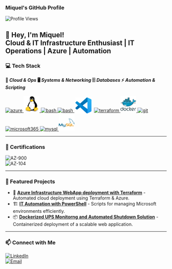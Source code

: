 ### **Miquel's GitHub Profile**  

![Profile Views](https://komarev.com/ghpvc/?username=MiquelGit&label=Profile%20Views&color=blue&style=flat)  

👋 **Hey, I'm Miquel!**  
Cloud & IT Infrastructure Enthusiast | IT Operations | Azure | Automation  
---
### **💻 Tech Stack**  

#### 🚀 *Cloud & Ops*  🖥️ *Systems & Networking* 🗄️ *Databases* ⚡ *Automation & Scripting*  

<p align="left"> 
  <a href="https://azure.microsoft.com/en-us/" target="_blank" rel="noreferrer"> <img src="https://cdn.worldvectorlogo.com/logos/azure-2.svg" alt="azure" width="50" height="50"/> </a>
  <a href="https://www.linux.org/" target="_blank" rel="noreferrer"> <img src="https://raw.githubusercontent.com/devicons/devicon/master/icons/linux/linux-original.svg" alt="linux" width="50" height="50"/> </a> 
  <a href="https://www.gnu.org/software/bash/" target="_blank" rel="noreferrer"> <img src="https://www.vectorlogo.zone/logos/gnu_bash/gnu_bash-icon.svg" alt="bash" width="50" height="50"/> </a> 
  <a href="https://learn.microsoft.com/en-us/powershell/" target="_blank" rel="noreferrer"> <img src="https://cdn.worldvectorlogo.com/logos/powershell.svg" alt="bash" width="50" height="50"/> </a
 <a href="https://code.visualstudio.com/" target="_blank" rel="noreferrer"> <img src="https://raw.githubusercontent.com/github/explore/80688e429a7d4ef2fca1e82350fe8e3517d3494d/topics/visual-studio-code/visual-studio-code.png" alt="VSCode" height="50" style="vertical-align:top; margin:4px"/> </a>
  <a href="" target="_blank" rel="noreferrer"> <img src="https://cdn.worldvectorlogo.com/logos/terraform-enterprise.svg" alt="terraform" width="50" height="50"/> </a>
  <a href="https://www.docker.com/" target="_blank" rel="noreferrer"> <img src="https://raw.githubusercontent.com/devicons/devicon/master/icons/docker/docker-original-wordmark.svg" alt="docker" width="50" height="50"/> </a> 
  <a href="https://git-scm.com/" target="_blank" rel="noreferrer"> <img src="https://www.vectorlogo.zone/logos/git-scm/git-scm-icon.svg" alt="git" width="50" height="50"/> </a>  
  <a href="https://www.microsoft365.com/" target="_blank" rel="noreferrer"> <img src="https://cdn.worldvectorlogo.com/logos/Microsoft-365.svg" alt="microsoft365" width="50" height="50"/> </a> 
  <a href="https://www.mysql.com/" target="_blank" rel="noreferrer"> <img src="https://cdn.worldvectorlogo.com/logos/microsoft-sql-server-1.svg" alt="mysql" width="50" height="50"/> </a>
  <a href="https://www.microsoft.com/en-us/sql-server" target="_blank" rel="noreferrer"> <img src="https://raw.githubusercontent.com/devicons/devicon/master/icons/mysql/mysql-original-wordmark.svg" alt="mysql" width="50" height="50"/> </a>
</p>

---

### **📜 Certifications**  

![AZ-900](https://img.shields.io/badge/AZ--900-Microsoft%20Azure-0078D4?style=for-the-badge&logo=microsoft-azure&logoColor=white)  
![AZ-104](https://img.shields.io/badge/AZ--104-Microsoft%20Azure-0078D4?style=for-the-badge&logo=microsoft-azure&logoColor=white)  

---

### **📌 Featured Projects**  

- 🚀 **[Azure Infrastructure WebApp deployment with Terraform](https://github.com/miquelgarcia0/terraform_azure_webapp)** - Automated cloud deployment using Terraform & Azure.  
- 🏗 **[IT Automation with PowerShell](#)** - Scripts for managing Microsoft environments efficiently.  
- 📦 **[Dockerized UPS Monitorng and Automated Shutdown Solution](https://github.com/miquelgarcia0/AutomatedShutdown-UPSMonitoring)** - Containerized deployment of a scalable web application.  

---

### **📫 Connect with Me**  
[![LinkedIn](https://img.shields.io/badge/LinkedIn-0A66C2?style=for-the-badge&logo=linkedin&logoColor=white)](https://www.linkedin.com/in/miquel-garcia-24a99b242/)  
[![Email](https://img.shields.io/badge/Email-D14836?style=for-the-badge&logo=gmail&logoColor=white)](mikii05g@gmail.com)  


<!--
**miquelgarcia0/miquelgarcia0** is a ✨ _special_ ✨ repository because its `README.md` (this file) appears on your GitHub profile.
